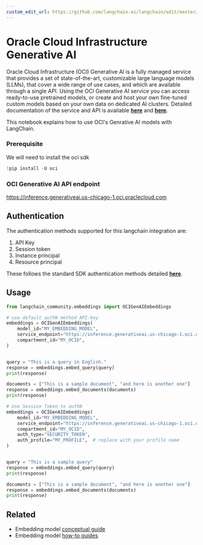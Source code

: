 ```yaml
---
custom_edit_url: https://github.com/langchain-ai/langchain/edit/master/docs/docs/integrations/text_embedding/oci_generative_ai.ipynb
---
```

# Oracle Cloud Infrastructure Generative AI

Oracle Cloud Infrastructure (OCI) Generative AI is a fully managed service that provides a set of state-of-the-art, customizable large language models (LLMs), that cover a wide range of use cases, and which are available through a single API.
Using the OCI Generative AI service you can access ready-to-use pretrained models, or create and host your own fine-tuned custom models based on your own data on dedicated AI clusters. Detailed documentation of the service and API is available __[here](https://docs.oracle.com/en-us/iaas/Content/generative-ai/home.htm)__ and __[here](https://docs.oracle.com/en-us/iaas/api/#/en/generative-ai/20231130/)__.

This notebook explains how to use OCI's Genrative AI models with LangChain.

### Prerequisite
We will need to install the oci sdk


```python
!pip install -U oci
```

### OCI Generative AI API endpoint 
https://inference.generativeai.us-chicago-1.oci.oraclecloud.com

## Authentication
The authentication methods supported for this langchain integration are:

1. API Key
2. Session token
3. Instance principal
4. Resource principal 

These follows the standard SDK authentication methods detailed __[here](https://docs.oracle.com/en-us/iaas/Content/API/Concepts/sdk_authentication_methods.htm)__.
 

## Usage


```python
from langchain_community.embeddings import OCIGenAIEmbeddings

# use default authN method API-key
embeddings = OCIGenAIEmbeddings(
    model_id="MY_EMBEDDING_MODEL",
    service_endpoint="https://inference.generativeai.us-chicago-1.oci.oraclecloud.com",
    compartment_id="MY_OCID",
)


query = "This is a query in English."
response = embeddings.embed_query(query)
print(response)

documents = ["This is a sample document", "and here is another one"]
response = embeddings.embed_documents(documents)
print(response)
```


```python
# Use Session Token to authN
embeddings = OCIGenAIEmbeddings(
    model_id="MY_EMBEDDING_MODEL",
    service_endpoint="https://inference.generativeai.us-chicago-1.oci.oraclecloud.com",
    compartment_id="MY_OCID",
    auth_type="SECURITY_TOKEN",
    auth_profile="MY_PROFILE",  # replace with your profile name
)


query = "This is a sample query"
response = embeddings.embed_query(query)
print(response)

documents = ["This is a sample document", "and here is another one"]
response = embeddings.embed_documents(documents)
print(response)
```


## Related

- Embedding model [conceptual guide](/docs/concepts/#embedding-models)
- Embedding model [how-to guides](/docs/how_to/#embedding-models)
